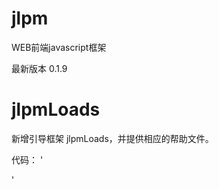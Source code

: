 jlpm
====

WEB前端javascript框架

最新版本 0.1.9


jlpmLoads
=========

新增引导框架 jlpmLoads，并提供相应的帮助文件。

代码：
'<script src="js/jlpm.loads.js" id="jlpmLoads_root" data-files="js/aaa.js js/bbb.js"></script>
</head>
<body>
  <script>
    jlpmLoads(function(){
      jlpmLoads.multiload("js/ccc.js js/ddd.js");
    });
  </script>
</body>
</html>'
